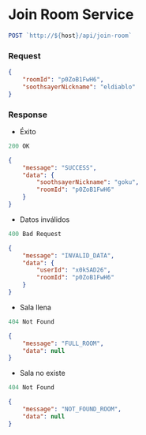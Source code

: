 # Join Room Service

```js
POST `http://${host}/api/join-room`
```

### Request

```json
{
    "roomId": "p0ZoB1FwH6",
    "soothsayerNickname": "eldiablo"
}
```

### Response

* Éxito
```js
200 OK
```
```json
{
    "message": "SUCCESS",
    "data": {
        "soothsayerNickname": "goku",
        "roomId": "p0ZoB1FwH6"
    }
}
```

* Datos inválidos
```js
400 Bad Request
```
```json
{
    "message": "INVALID_DATA",
    "data": {
        "userId": "x0kSAD26",
        "roomId": "p0ZoB1FwH6"
    }
}
```

* Sala llena
```js
404 Not Found
```
```json
{
    "message": "FULL_ROOM",
    "data": null
}
```

* Sala no existe
```js
404 Not Found
```
```json
{
    "message": "NOT_FOUND_ROOM",
    "data": null
}
```